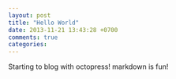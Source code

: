 ```yaml
---
layout: post
title: "Hello World"
date: 2013-11-21 13:43:28 +0700
comments: true
categories: 
---
```


Starting to blog with octopress! markdown is fun!